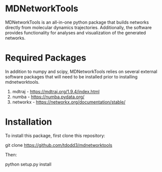 # MDNetworkTools

MDNetworkTools is an all-in-one python package that builds networks directly from molecular dynamics trajectories. Additionally, the software
provides functionality for analyses and visualization of the generated networks. 

# Required Packages
In addition to numpy and scipy, MDNetworkTools relies on several external software packages that will need to be installed prior to installing mdnetworktools.
1) mdtraj - https://mdtraj.org/1.9.4/index.html
2) numba - https://numba.pydata.org/
3) networkx - https://networkx.org/documentation/stable/

# Installation
To install this package, first clone this repository:

git clone https://github.com/tdodd3/mdnetworktools

Then:

python setup.py install
